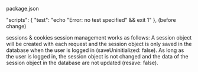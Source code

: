 package.json

"scripts": {
    "test": "echo \"Error: no test specified\" && exit 1"
  },
(before change)

sessions & cookies
session management works as follows: A session object will be created with each request and the session object is only saved in the database when the user is logged in (saveUninitialized: false). As long as the user is logged in, the session object is not changed and the data of the session object in the database are not updated (resave: false).
